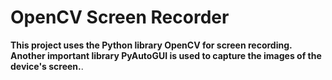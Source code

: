 # OpenCV Screen Recorder
**This project uses the Python library OpenCV for screen recording. Another important library PyAutoGUI is used to capture the images of the device's screen.**.
